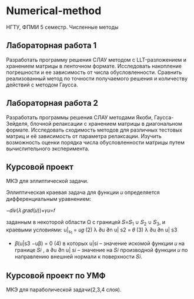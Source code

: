 # Numerical-method
НГТУ, ФПМИ 5 семестр. Численные методы

## Лабораторная работа 1
Разработать программу решения СЛАУ методом с LLT-разложением и хранением матрицы в ленточном формате. Исследовать накопление погрешности и ее зависимость от числа обусловленности. Сравнить реализованный метод по точности получаемого решения и количеству действий с методом Гаусса.

## Лабораторная работа 2
Разработать программы решения СЛАУ методами Якоби, Гаусса-Зейделя, блочной релаксации с хранением матрицы в диагональном формате. Исследовать сходимость методов для различных тестовых матриц и её зависимость от параметра релаксации. Изучить возможность оценки порядка числа обусловленности матрицы путем вычислительного эксперимента.


## Курсовой проект
МКЭ для эллиптической задачи. 

Эллиптическая краевая задача для функции 𝑢 определяется дифференциальным уравнением:

−𝑑𝑖𝑣(𝜆 𝑔𝑟𝑎𝑑(𝑢))+𝛾𝑢=𝑓

заданным в некоторой области Ω с границей 𝑆=𝑆<sub>1</sub> ∪ 𝑆<sub>2</sub> ∪ 𝑆<sub>3</sub>, и краевыми условиями:
u|<sub>s<sub>1</sub></sub>
= 𝑢𝑔 (2)
λ
∂u
∂n
u|
s2
= 𝜃 (3)
λ
∂u
∂n
u|
s3
+ 𝛽(u|s3
−uβ) = 0 (4)
в которых u|si
– значение искомой функции 𝑢 на границе 𝑆𝑖 , а
∂u
∂n
u|
s𝑖
– значение
на 𝑆𝑖 производной функции 𝑢 по направлению внешней нормали к поверхности
𝑆𝑖.


## Курсовой проект по УМФ
МКЭ для параболической задачи(2,3,4 слоя). 
